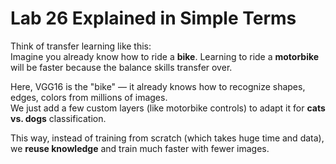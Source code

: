 # Lab 26 Explained in Simple Terms

Think of transfer learning like this:  
Imagine you already know how to ride a **bike**. Learning to ride a **motorbike** will be faster because the balance skills transfer over.

Here, VGG16 is the "bike" — it already knows how to recognize shapes, edges, colors from millions of images.  
We just add a few custom layers (like motorbike controls) to adapt it for **cats vs. dogs** classification.

This way, instead of training from scratch (which takes huge time and data), we **reuse knowledge** and train much faster with fewer images.
